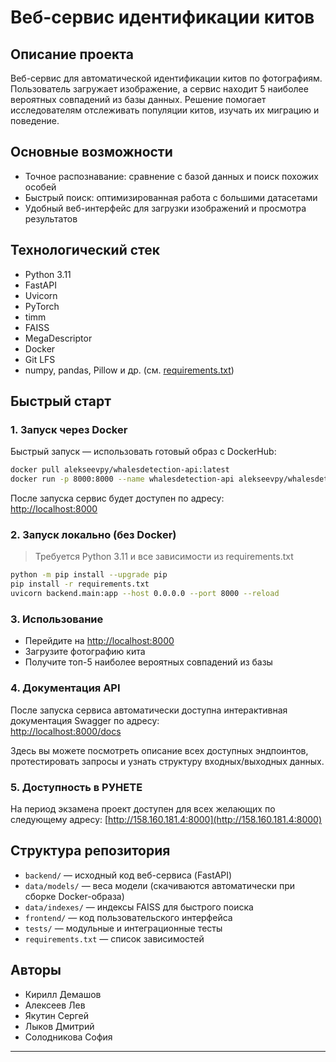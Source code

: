 # Веб-сервис идентификации китов

## Описание проекта

Веб-сервис для автоматической идентификации китов по фотографиям. Пользователь загружает изображение, а сервис находит 5 наиболее вероятных совпадений из базы данных. Решение помогает исследователям отслеживать популяции китов, изучать их миграцию и поведение.

## Основные возможности

- Точное распознавание: сравнение с базой данных и поиск похожих особей
- Быстрый поиск: оптимизированная работа с большими датасетами
- Удобный веб-интерфейс для загрузки изображений и просмотра результатов

## Технологический стек

- Python 3.11
- FastAPI
- Uvicorn
- PyTorch
- timm
- FAISS
- MegaDescriptor
- Docker
- Git LFS
- numpy, pandas, Pillow и др. (см. [requirements.txt](./requirements.txt))

## Быстрый старт

### 1. Запуск через Docker

Быстрый запуск — использовать готовый образ с DockerHub:

```sh
docker pull alekseevpy/whalesdetection-api:latest
docker run -p 8000:8000 --name whalesdetection-api alekseevpy/whalesdetection-api:latest
```

После запуска сервис будет доступен по адресу:  
[http://localhost:8000](http://localhost:8000)

### 2. Запуск локально (без Docker)

> Требуется Python 3.11 и все зависимости из requirements.txt

```sh
python -m pip install --upgrade pip
pip install -r requirements.txt
uvicorn backend.main:app --host 0.0.0.0 --port 8000 --reload
```

### 3. Использование

- Перейдите на [http://localhost:8000](http://localhost:8000)
- Загрузите фотографию кита
- Получите топ-5 наиболее вероятных совпадений из базы

### 4. Документация API

После запуска сервиса автоматически доступна интерактивная документация Swagger по адресу:  
[http://localhost:8000/docs](http://localhost:8000/docs)

Здесь вы можете посмотреть описание всех доступных эндпоинтов, протестировать запросы и узнать структуру входных/выходных данных.

### 5. Доступность в РУНЕТЕ

На период экзамена проект доступен для всех желающих по следующему адресу:
[http://158.160.181.4:8000](http://158.160.181.4:8000)

## Структура репозитория

- `backend/` — исходный код веб-сервиса (FastAPI)
- `data/models/` — веса модели (скачиваются автоматически при сборке Docker-образа)
- `data/indexes/` — индексы FAISS для быстрого поиска
- `frontend/` — код пользовательского интерфейса
- `tests/` — модульные и интеграционные тесты
- `requirements.txt` — список зависимостей

## Авторы

- Кирилл Демашов
- Алексеев Лев
- Якутин Сергей
- Лыков Дмитрий
- Солодникова София

---
